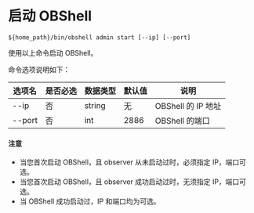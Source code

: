 # 启动 OBShell

```shell
${home_path}/bin/obshell admin start [--ip] [--port]
```

使用以上命令启动 OBShell。

命令选项说明如下：

选项名 | 是否必选 | 数据类型 | 默认值 | 说明
---- | ----- | ------ | ----- | -----
--ip | 否 | string | 无 | OBShell 的 IP 地址
--port | 否 | int | 2886 | OBShell 的端口

<main id="notice" type='notice'>
<h4>注意</h4>
<ul>
<li>当您首次启动 OBShell，且 observer 从未启动过时，必须指定 IP，端口可选。</li>
<li>当您首次启动 OBShell，且 observer 成功启动过时，无须指定 IP，端口可选。</li>
<li>当 OBShell 成功启动过，IP 和端口均为可选。</li>
</ul>
</main>